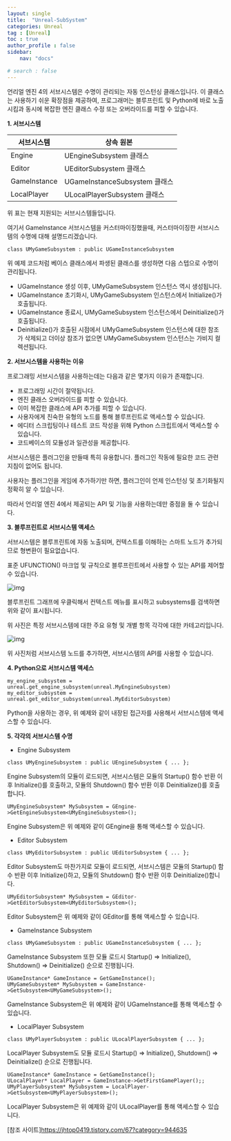 ```yaml
---
layout: single
title:  "Unreal-SubSystem"
categories: Unreal
tag : [Unreal]
toc : true
author_profile : false
sidebar:
    nav: "docs"

# search : false
---
```



언리얼 엔진 4의 서브시스템은 수명이 관리되는 자동 인스턴싱 클래스입니다. 이 클래스는 사용하기 쉬운 확장점을 제공하여, 프로그래머는 블루프린트 및 Python에 바로 노출시킴과 동시에 복잡한 엔진 클래스 수정 또는 오버라이드를 피할 수 있습니다.

 

**1. 서브시스템**

| 서브시스템   | 상속 원본                     |
| ------------ | ----------------------------- |
| Engine       | UEngineSubsystem 클래스       |
| Editor       | UEditorSubsystem 클래스       |
| GameInstance | UGameInstanceSubsystem 클래스 |
| LocalPlayer  | ULocalPlayerSubsystem 클래스  |

위 표는 현재 지원되는 서브시스템들입니다.



여기서 GameInstance 서브시스템을 커스터마이징했을때, 커스터마이징한 서브시스템의 수명에 대해 설명드리겠습니다.

```
class UMyGameSubsystem : public UGameInstanceSubsystem
```

위 예제 코드처럼 베이스 클래스에서 파생된 클래스를 생성하면 다음 스텝으로 수명이 관리됩니다.

- UGameInstance 생성 이후, UMyGameSubsystem 인스턴스 역시 생성됩니다.
- UGameInstance 초기화시, UMyGameSubsystem 인스턴스에서 Initialize()가 호출됩니다.
- UGameInstance 종료시, UMyGameSubsystem 인스턴스에서 Deinitialize()가 호출됩니다.
- Deinitialize()가 호출된 시점에서 UMyGameSubsystem 인스턴스에 대한 참조가 삭제되고 더이상 참조가 없으면 UMyGameSubsystem 인스턴스는 가비지 컬렉션됩니다.

 

 

**2. 서브시스템을 사용하는 이유**

프로그래밍 서브시스템을 사용하는데는 다음과 같은 몇가지 이유가 존재합니다.

- 프로그래밍 시간이 절약됩니다.
- 엔진 클래스 오버라이드를 피할 수 있습니다.
- 이미 복잡한 클래스에 API 추가를 피할 수 있습니다.
- 사용자에게 친숙한 유형의 노드를 통해 블루프린트로 액세스할 수 있습니다.
- 에디터 스크립팅이나 테스트 코드 작성을 위해 Python 스크립트에서 액세스할 수 있습니다.
- 코드베이스의 모듈성과 일관성을 제공합니다.

서브시스템은 플러그인을 만들때 특히 유용합니다. 플러그인 작동에 필요한 코드 관련 지침이 없어도 됩니다.

사용자는 플러그인을 게임에 추가하기만 하면, 플러그인이 언제 인스턴싱 및 초기화될지 정확히 알 수 있습니다.

따라서 언리얼 엔진 4에서 제공되는 API 및 기능을 사용하는데만 중점을 둘 수 있습니다.

 

 

**3. 블루프린트로 서브시스템 액세스**

서브시스템은 블루프린트에 자동 노출되며, 컨텍스트를 이해하는 스마트 노드가 추가되므로 형변환이 필요없습니다.

표준 UFUNCTION() 마크업 및 규칙으로 블루프린트에서 사용할 수 있는 API를 제어할 수 있습니다.

 



![img](https://blog.kakaocdn.net/dn/bNrTOI/btraZNbHz59/xFR1ekRnvNwSZx6qfMq6K0/img.png)



블루프린트 그래프에 우클릭해서 컨텍스트 메뉴를 표시하고 subsystems를 검색하면 위와 같이 표시됩니다.

위 사진은 특정 서브시스템에 대한 주요 유형 및 개별 항목 각각에 대한 카테고리입니다.

 



![img](https://blog.kakaocdn.net/dn/dyx1YX/btraQrIhdrJ/wMk9W4pVk9ESvPbdkhTH41/img.png)



위 사진처럼 서브시스템 노드를 추가하면, 서브시스템의 API를 사용할 수 있습니다.

 

 

**4. Python으로 서브시스템 액세스**

```
my_engine_subsystem = unreal.get_engine_subsystem(unreal.MyEngineSubsystem)
my_editor_subsystem = unreal.get_editor_subsystem(unreal.MyEditorSubsystem)
```

Python을 사용하는 경우, 위 예제와 같이 내장된 접근자를 사용해서 서브시스템에 액세스할 수 있습니다.

 

 

**5. 각각의 서브시스템 수명**

- Engine Subsystem

```
class UMyEngineSubsystem : public UEngineSubsystem { ... };
```

Engine Subsystem의 모듈이 로드되면, 서브시스템은 모듈의 Startup() 함수 반환 이후 Initialize()를 호출하고, 모듈의 Shutdown() 함수 반환 이후 Deinitialize()를 호출합니다.

 

```
UMyEngineSubsystem* MySubsystem = GEngine->GetEngineSubsystem<UMyEngineSubsystem>();
```

Engine Subsystem은 위 예제와 같이 GEngine을 통해 액세스할 수 있습니다.

 

- Editor Subsystem

```
class UMyEditorSubsystem : public UEditorSubsystem { ... };
```

Editor Subsystem도 마찬가지로 모듈이 로드되면, 서브시스템은 모듈의 Startup() 함수 반환 이후 Initialize()하고, 모듈의 Shutdown() 함수 반환 이후 Deinitialize()합니다.

 

```
UMyEditorSubsystem* MySubsystem = GEditor->GetEditorSubsystem<UMyEditorSubsystem>();
```

Editor Subsystem은 위 예제와 같이 GEditor를 통해 액세스할 수 있습니다.

 

- GameInstance Subsystem

```
class UMyGameSubsystem : public UGameInstanceSubsystem { ... };
```

GameInstance Subsystem 또한 모듈 로드시 Startup() => Initialize(), Shutdown() => Deinitialize() 순으로 진행됩니다.

 

```
UGameInstance* GameInstance = GetGameInstance();
UMyGameSubsystem* MySubsystem = GameInstance->GetSubsystem<UMyGameSubsystem>();
```

GameInstance Subsystem은 위 예제와 같이 UGameInstance를 통해 액세스할 수 있습니다.

 

- LocalPlayer Subsystem

```
class UMyPlayerSubsystem : public ULocalPlayerSubsystem { ... };
```

LocalPlayer Subsystem도 모듈 로드시 Startup() => Initialize(), Shutdown() => Deinitialize() 순으로 진행됩니다.

 

```
UGameInstance* GameInstance = GetGameInstance();
ULocalPlayer* LocalPlayer = GameInstance->GetFirstGamePlayer();;
UMyPlayerSubsystem* MySubsystem = LocalPlayer->GetSubsystem<UMyPlayerSubsystem>();
```

LocalPlayer Subsystem은 위 예제와 같이 ULocalPlayer를 통해 액세스할 수 있습니다.



[참조 사이트]https://jhtop0419.tistory.com/67?category=944635